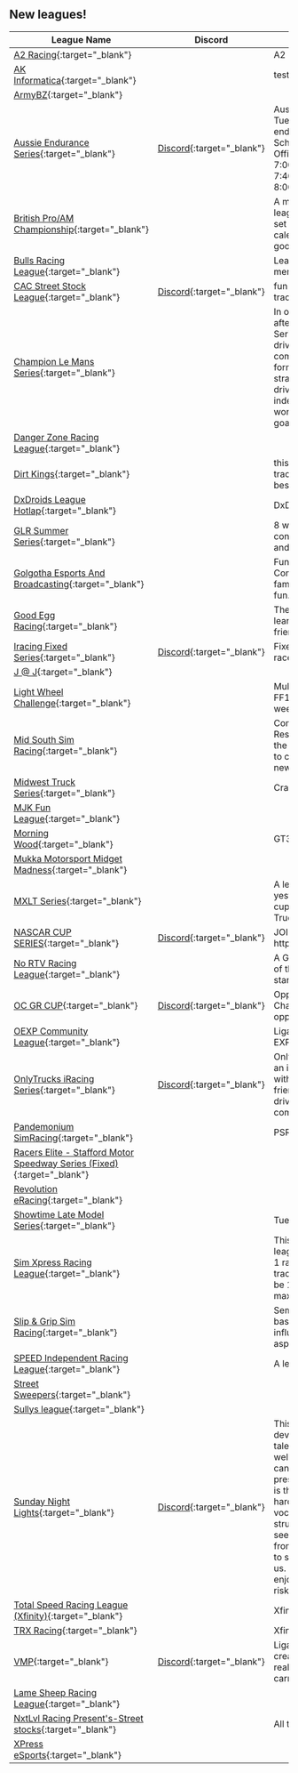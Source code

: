 ## New leagues!

| League Name | Discord | About |
|------------------------------------------------------------------------------------------------------------------------------------------------------|-------------------------------------------------------------------------------------------------|------------------------------------------------------------------------------------------------------------------------------------------------------------------------------------------------------------------------------------------------------------------------------------------------------------------------------------------------------------------------------------------------------------------------------------------------------------------|
|[A2 Racing](https://members.iracing.com/membersite/member/LeagueView.do?league=11063){:target="_blank"} | |A2 League |
|[AK Informatica](https://members.iracing.com/membersite/member/LeagueView.do?league=11071){:target="_blank"} | |test |
|[ArmyBZ](https://members.iracing.com/membersite/member/LeagueView.do?league=11097){:target="_blank"} | | |
|[Aussie Endurance Series](https://members.iracing.com/membersite/member/LeagueView.do?league=11090){:target="_blank"} |[Discord](https://discord.gg/tkdFJSsrK2){:target="_blank"} |Australian East Coast based Tuesday night IMSA endurance league\.  Race Schedule follows iRacing Official Calander  AEST TIMES:  7:00pm Open Practice  7:40pm Open Qualifying  8:00pm 2Hr Race |
|[British Pro/AM Championship](https://members.iracing.com/membersite/member/LeagueView.do?league=11081){:target="_blank"} | |A mainly British GT based league with a PRO/AM team set up\. With the odd special calendar event thrown in for good measure\! |
|[Bulls Racing League](https://members.iracing.com/membersite/member/LeagueView.do?league=11096){:target="_blank"} | |League for Bulls Racing members\. |
|[CAC Street Stock League](https://members.iracing.com/membersite/member/LeagueView.do?league=11060){:target="_blank"} |[Discord](https://discord.gg/cJmdE4rM){:target="_blank"} |fun racing league with on fun tracks with fun cars |
|[Champion Le Mans Series](https://members.iracing.com/membersite/member/LeagueView.do?league=11093){:target="_blank"} | |In our iRacing series, modeled after the European Le Mans Series, teams consist of two drivers, but each driver competes solo\. This unique format adds an extra layer of strategy and intensity as each driver must manage their race independently while still working towards a common goal for their team\. |
|[Danger Zone Racing League](https://members.iracing.com/membersite/member/LeagueView.do?league=11066){:target="_blank"} | | |
|[Dirt Kings](https://members.iracing.com/membersite/member/LeagueView.do?league=11087){:target="_blank"} | |this league is all about dirt track racking because it is the best type of racing |
|[DxDroids League Hotlap](https://members.iracing.com/membersite/member/LeagueView.do?league=11077){:target="_blank"} | |DxDroids League Hotlap |
|[GLR Summer Series](https://members.iracing.com/membersite/member/LeagueView.do?league=11059){:target="_blank"} | |8 week summer time series consisting of Indy Car, ARCA and Trucks |
|[Golgotha Esports And Broadcasting](https://members.iracing.com/membersite/member/LeagueView.do?league=11058){:target="_blank"} | |Fun, Friendly League with a Competitive Attitude\. We are family here, Chill And have fun\. |
|[Good Egg Racing](https://members.iracing.com/membersite/member/LeagueView.do?league=11084){:target="_blank"} | |The purpose of this leage is to learn and have fun with friends |
|[Iracing Fixed Series](https://members.iracing.com/membersite/member/LeagueView.do?league=11086){:target="_blank"} |[Discord](https://discord.com/channels/1243012539168591892/1243012539772833834){:target="_blank"} |Fixed Series with Open/NiS race lengths |
|[J @ J](https://members.iracing.com/membersite/member/LeagueView.do?league=11099){:target="_blank"} | | |
|[Light Wheel Challenge](https://members.iracing.com/membersite/member/LeagueView.do?league=11092){:target="_blank"} | |Multi class light car \(VEE with FF1600 and Radical next week\) |
|[Mid South Sim Racing](https://members.iracing.com/membersite/member/LeagueView.do?league=11070){:target="_blank"} | |Competitive racers, Respectful racers, Myself and the other owners look forward to competing with you in this new league\. |
|[Midwest Truck Series](https://members.iracing.com/membersite/member/LeagueView.do?league=11078){:target="_blank"} | |Craftsman trucks/fixed series |
|[MJK Fun League](https://members.iracing.com/membersite/member/LeagueView.do?league=11065){:target="_blank"} | | |
|[Morning Wood](https://members.iracing.com/membersite/member/LeagueView.do?league=11095){:target="_blank"} | |GT3 road course |
|[Mukka Motorsport Midget Madness](https://members.iracing.com/membersite/member/LeagueView.do?league=11098){:target="_blank"} | | |
|[MXLT Series](https://members.iracing.com/membersite/member/LeagueView.do?league=11073){:target="_blank"} | |A league dedicated to yesteryear\. Monster energy cup, Legacy Xfinity, Legacy Trucks |
|[NASCAR CUP SERIES](https://members.iracing.com/membersite/member/LeagueView.do?league=11100){:target="_blank"} |[Discord](https://discord.gg/x35UMEMD){:target="_blank"} |JOIN THE DISCORD https://discord\.gg/x35UMEMD |
|[No RTV Racing League](https://members.iracing.com/membersite/member/LeagueView.do?league=11064){:target="_blank"} | |A GR86 racing league with all of the fun, none of the oil starvation\. |
|[OC GR CUP](https://members.iracing.com/membersite/member/LeagueView.do?league=11057){:target="_blank"} |[Discord](https://discord.gg/ShAcCH2cuQ){:target="_blank"} |Opp Central GR86 Championship \(Dont be an opp\) |
|[OEXP Community League](https://members.iracing.com/membersite/member/LeagueView.do?league=11101){:target="_blank"} | |Liga de comunidad Omega EXP |
|[OnlyTrucks iRacing Series](https://members.iracing.com/membersite/member/LeagueView.do?league=11075){:target="_blank"} |[Discord](https://discord.gg/N4bkUkKZ5M){:target="_blank"} |OnlyTrucks iRacing Series is an iRacing league founded with the purpose of creating friendships, developing drivers, and having great competitive races\. |
|[Pandemonium SimRacing](https://members.iracing.com/membersite/member/LeagueView.do?league=11094){:target="_blank"} | |PSR events\! |
|[Racers Elite \- Stafford Motor Speedway Series \(Fixed\)](https://members.iracing.com/membersite/member/LeagueView.do?league=11089){:target="_blank"} | | |
|[Revolution eRacing](https://members.iracing.com/membersite/member/LeagueView.do?league=11088){:target="_blank"} | | |
|[Showtime Late Model Series](https://members.iracing.com/membersite/member/LeagueView.do?league=11061){:target="_blank"} | |Tuesday Night Fun League |
|[Sim Xpress Racing League](https://members.iracing.com/membersite/member/LeagueView.do?league=11091){:target="_blank"} | |This isnt your cookie cutter league\. each season will have 1 random car and 15 random tracks\. each week there will be 100% field inversion to maximize the 1 hour session\. |
|[Slip & Grip Sim Racing](https://members.iracing.com/membersite/member/LeagueView.do?league=11080){:target="_blank"} | |Semi Casual sim racing league based in the UK with a heavy influence on the social aspects\. |
|[SPEED Independent Racing League](https://members.iracing.com/membersite/member/LeagueView.do?league=11067){:target="_blank"} | |A league for my friends and I\. |
|[Street Sweepers](https://members.iracing.com/membersite/member/LeagueView.do?league=11083){:target="_blank"} | | |
|[Sullys league](https://members.iracing.com/membersite/member/LeagueView.do?league=11076){:target="_blank"} | | |
|[Sunday Night Lights](https://members.iracing.com/membersite/member/LeagueView.do?league=11062){:target="_blank"} |[Discord](https://discord.com/channels/1240057977809932358/1240057977809932361){:target="_blank"} |This is intended to be a developmental series for new talent entering the server, as well as a place where veterans can come and enjoy a pressure free event\. Our hope is that veterans, yes will race hard for the wins, but also be vocal and encouraging toward struggling drivers\. We'd like to see a mentorship mentality from the veterans that choose to spend their evenings with us\. Everyone is welcome to enjoy a low pressure and low risk series\. |
|[Total Speed Racing League \(Xfinity\)](https://members.iracing.com/membersite/member/LeagueView.do?league=11072){:target="_blank"} | |Xfinity side of the AI league |
|[TRX Racing](https://members.iracing.com/membersite/member/LeagueView.do?league=11082){:target="_blank"} | |Xfinity Series |
|[VMP](https://members.iracing.com/membersite/member/LeagueView.do?league=11074){:target="_blank"} |[Discord](https://discord.gg/CymAZBNy){:target="_blank"} |Liga de carreras virtuales creada para sentir el maximo realismo del mundo de las carreras reales\. |
|[Lame Sheep Racing League](https://members.iracing.com/membersite/member/LeagueView.do?league=11069){:target="_blank"} | | |
|[NxtLvl Racing Present's\-Street stocks](https://members.iracing.com/membersite/member/LeagueView.do?league=11085){:target="_blank"} | |All types of racing |
|[XPress eSports](https://members.iracing.com/membersite/member/LeagueView.do?league=11079){:target="_blank"} | | |

